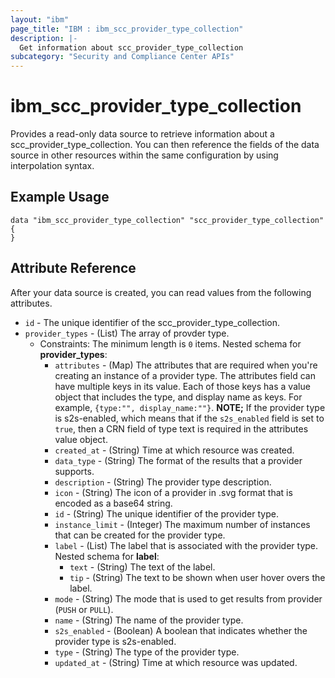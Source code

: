 ```yaml
---
layout: "ibm"
page_title: "IBM : ibm_scc_provider_type_collection"
description: |-
  Get information about scc_provider_type_collection
subcategory: "Security and Compliance Center APIs"
---
```


# ibm_scc_provider_type_collection

Provides a read-only data source to retrieve information about a scc_provider_type_collection. You can then reference the fields of the data source in other resources within the same configuration by using interpolation syntax.

## Example Usage

```hcl
data "ibm_scc_provider_type_collection" "scc_provider_type_collection" {
}
```

## Attribute Reference

After your data source is created, you can read values from the following attributes.

* `id` - The unique identifier of the scc_provider_type_collection.
* `provider_types` - (List) The array of provder type.
  * Constraints: The minimum length is `0` items.
Nested schema for **provider_types**:
	* `attributes` - (Map) The attributes that are required when you're creating an instance of a provider type. The attributes field can have multiple  keys in its value. Each of those keys has a value  object that includes the type, and display name as keys. For example, `{type:"", display_name:""}`. **NOTE;** If the provider type is s2s-enabled, which means that if the `s2s_enabled` field is set to `true`, then a CRN field of type text is required in the attributes value object.
	* `created_at` - (String) Time at which resource was created.
	* `data_type` - (String) The format of the results that a provider supports.
	* `description` - (String) The provider type description.
	* `icon` - (String) The icon of a provider in .svg format that is encoded as a base64 string.
	* `id` - (String) The unique identifier of the provider type.
	* `instance_limit` - (Integer) The maximum number of instances that can be created for the provider type.
	* `label` - (List) The label that is associated with the provider type.
	Nested schema for **label**:
		* `text` - (String) The text of the label.
		* `tip` - (String) The text to be shown when user hover overs the label.
	* `mode` - (String) The mode that is used to get results from provider (`PUSH` or `PULL`).
	* `name` - (String) The name of the provider type.
	* `s2s_enabled` - (Boolean) A boolean that indicates whether the provider type is s2s-enabled.
	* `type` - (String) The type of the provider type.
	* `updated_at` - (String) Time at which resource was updated.

